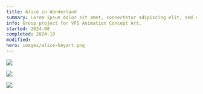 ```yaml
---
title: Alice in Wonderland
summary: Lorem ipsum dolor sit amet, consectetur adipiscing elit, sed do eiusmod tempor incididunt ut labore et dolore magna aliqua. Ut enim ad minim veniam, quis nostrud exercitation ullamco laboris nisi ut aliquip ex ea commodo consequat.
info: Group project for VFS Animation Concept Art.
started: 2024-08
completed: 2024-10
modified:
hero: images/alice-keyart.png
---
```


![](/images/alice-keyart-mushrooms.png)

![](/images/alice-keyart.png)

![](/images/alice-plants.png)
